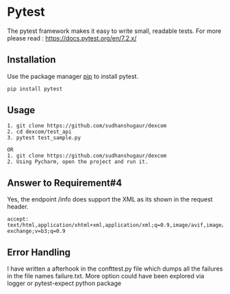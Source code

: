 # Pytest

The pytest framework makes it easy to write small, readable tests. For more please read : https://docs.pytest.org/en/7.2.x/ 

## Installation

Use the package manager [pip](https://pip.pypa.io/en/stable/) to install pytest.

```bash
pip install pytest
```

## Usage

```
1. git clone https://github.com/sudhanshugaur/dexcom
2. cd dexcom/test_api
3. pytest test_sample.py

OR
1. git clone https://github.com/sudhanshugaur/dexcom
2. Using Pycharm, open the project and run it.
```
## Answer to Requirement#4
Yes, the endpoint /info does support the XML as its shown in the request header.
```
accept: text/html,application/xhtml+xml,application/xml;q=0.9,image/avif,image/webp,image/apng,*/*;q=0.8,application/signed-exchange;v=b3;q=0.9
```
## Error Handling
I have written a afterhook in the confttest.py file which dumps all the failures in the file names failure.txt.
More option could have been explored via logger or pytest-expect python package 



